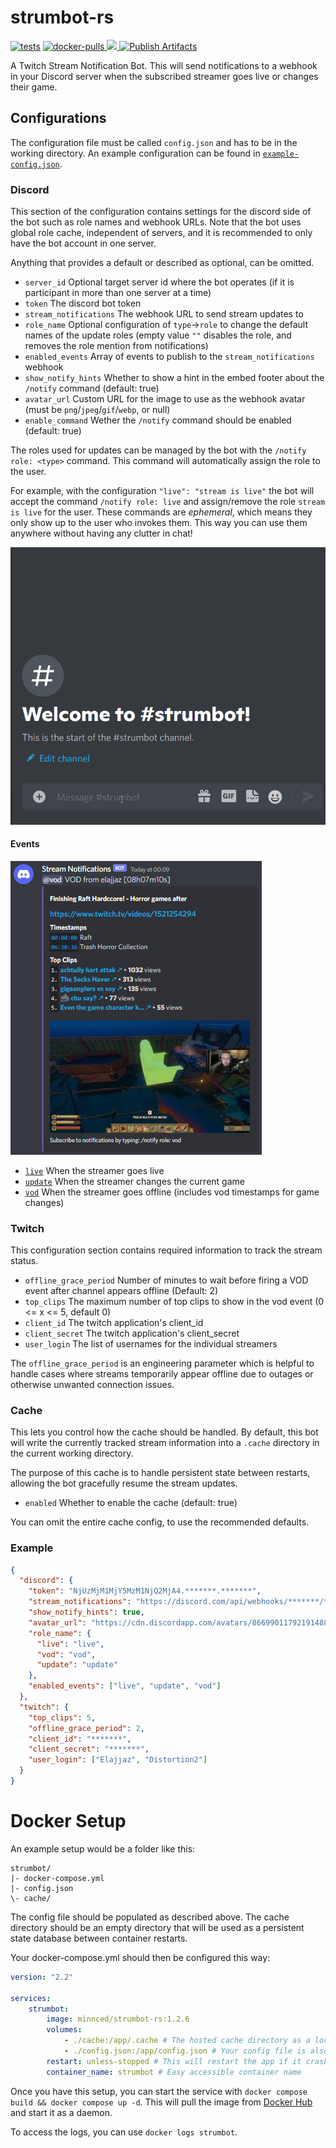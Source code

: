 [live-event]: https://raw.githubusercontent.com/MinnDevelopment/strumbot-rs/master/assets/live-event.png
[update-event]: https://raw.githubusercontent.com/MinnDevelopment/strumbot-rs/master/assets/update-event.png
[vod-event]: https://raw.githubusercontent.com/MinnDevelopment/strumbot-rs/master/assets/vod-event.png
[rank-joining]: https://raw.githubusercontent.com/MinnDevelopment/strumbot-rs/master/assets/rank-joining.gif
[example-config]: https://github.com/MinnDevelopment/strumbot-rs/blob/master/example-config.json

# strumbot-rs

[![tests](https://github.com/MinnDevelopment/strumbot-rs/actions/workflows/tests.yml/badge.svg)](https://github.com/MinnDevelopment/strumbot-rs/actions/workflows/tests.yml)
[ ![docker-pulls](https://img.shields.io/docker/pulls/minnced/strumbot-rs?logo=docker&logoColor=white) ](https://hub.docker.com/r/minnced/strumbot-rs)
[ ![](https://img.shields.io/docker/image-size/minnced/strumbot-rs?logo=docker&logoColor=white&sort=semver) ](https://hub.docker.com/r/minnced/strumbot-rs/tags?page=1&ordering=last_updated)
[ ![Publish Artifacts](https://github.com/MinnDevelopment/strumbot-rs/actions/workflows/artifact.yml/badge.svg) ](https://github.com/MinnDevelopment/strumbot-rs/actions/workflows/artifact.yml)

A Twitch Stream Notification Bot. This will send notifications to a webhook in your Discord server when the subscribed streamer goes live or changes their game.

## Configurations

The configuration file must be called `config.json` and has to be in the working directory. An example configuration can be found in [`example-config.json`][example-config].

### Discord

This section of the configuration contains settings for the discord side of the bot such as role names and webhook URLs.
Note that the bot uses global role cache, independent of servers, and it is recommended to only have the bot account in one server.

Anything that provides a default or described as optional, can be omitted.

- `server_id` Optional target server id where the bot operates (if it is participant in more than one server at a time)
- `token` The discord bot token
- `stream_notifications` The webhook URL to send stream updates to
- `role_name` Optional configuration of `type`->`role` to change the default names of the update roles (empty value `""` disables the role, and removes the role mention from notifications)
- `enabled_events` Array of events to publish to the `stream_notifications` webhook
- `show_notify_hints` Whether to show a hint in the embed footer about the `/notify` command (default: true)
- `avatar_url` Custom URL for the image to use as the webhook avatar (must be `png`/`jpeg`/`gif`/`webp`, or null)
- `enable_command` Wether the `/notify` command should be enabled (default: true)

The roles used for updates can be managed by the bot with the `/notify role: <type>` command.
This command will automatically assign the role to the user.

For example, with the configuration `"live": "stream is live"` the bot will accept the command `/notify role: live` and assign/remove the role `stream is live` for the user.
These commands are *ephemeral*, which means they only show up to the user who invokes them. This way you can use them anywhere without having any clutter in chat!

![rank-joining.gif][rank-joining]


#### Events

![vod-event.png][vod-event]

- [`live`][live-event] When the streamer goes live
- [`update`][update-event] When the streamer changes the current game
- [`vod`][vod-event] When the streamer goes offline (includes vod timestamps for game changes)

### Twitch

This configuration section contains required information to track the stream status.

- `offline_grace_period` Number of minutes to wait before firing a VOD event after channel appears offline (Default: 2)
- `top_clips` The maximum number of top clips to show in the vod event (0 <= x <= 5, default 0)
- `client_id` The twitch application's client_id
- `client_secret` The twitch application's client_secret
- `user_login` The list of usernames for the individual streamers

The `offline_grace_period` is an engineering parameter which is helpful to handle cases where streams temporarily appear offline due to outages or otherwise unwanted connection issues.

### Cache

This lets you control how the cache should be handled. By default, this bot will write the currently tracked stream information into a `.cache` directory in the current working directory.

The purpose of this cache is to handle persistent state between restarts, allowing the bot gracefully resume the stream updates.

- `enabled` Whether to enable the cache (default: true)

You can omit the entire cache config, to use the recommended defaults.

### Example

```json
{
  "discord": {
    "token": "NjUzMjM1MjY5MzM1NjQ2MjA4.*******.*******",
    "stream_notifications": "https://discord.com/api/webhooks/*******/******",
    "show_notify_hints": true,
    "avatar_url": "https://cdn.discordapp.com/avatars/86699011792191488/e43b5218e073a3ae0e9ff7504243bd32.png",
    "role_name": {
      "live": "live",
      "vod": "vod",
      "update": "update"
    },
    "enabled_events": ["live", "update", "vod"]
  },
  "twitch": {
    "top_clips": 5,
    "offline_grace_period": 2,
    "client_id": "*******",
    "client_secret": "*******",
    "user_login": ["Elajjaz", "Distortion2"]
  }
}
```

# Docker Setup

An example setup would be a folder like this:

```
strumbot/
|- docker-compose.yml
|- config.json
\- cache/
```

The config file should be populated as described above. The cache directory should be an empty directory that will be used as a persistent state database between container restarts.

Your docker-compose.yml should then be configured this way:

```yml
version: "2.2"

services:
    strumbot:
        image: minnced/strumbot-rs:1.2.6
        volumes:
            - ./cache:/app/.cache # The hosted cache directory as a local volume
            - ./config.json:/app/config.json # Your config file is also available inside the container as a volume
        restart: unless-stopped # This will restart the app if it crashes for some reason
        container_name: strumbot # Easy accessible container name
```

Once you have this setup, you can start the service with `docker compose build && docker compose up -d`. This will pull the image from [Docker Hub](https://hub.docker.com/r/minnced/strumbot-rs) and start it as a daemon.

To access the logs, you can use `docker logs strumbot`.
